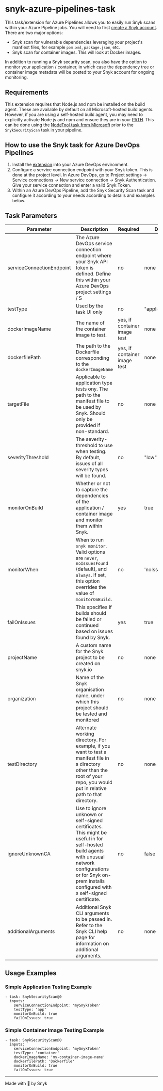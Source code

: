 # snyk-azure-pipelines-task

This task/extension for Azure Pipelines allows you to easily run Snyk scans within your Azure Pipeline jobs. You will need to first [create a Snyk account](https://snyk.io/login). There are two major options:

- Snyk scan for vulnerable dependencies leveraging your project's manfiest files, for example `pom.xml`, `package.json`, etc.
- Snyk scan for container images. This will look at Docker images.

In addition to running a Snyk security scan, you also have the option to monitor your application / container, in which case the dependency tree or container image metadata will be posted to your Snyk account for ongoing monitoring.

## Requirements

This extension requires that Node.js and npm be installed on the build agent. These are available by default on all Microsoft-hosted build agents. However, if you are using a self-hosted build agent, you may need to explicitly activate Node.js and npm and ensure they are in your [PATH](<https://en.wikipedia.org/wiki/PATH_(variable)>). This can be done using the [NodeTool task from Microsoft](https://docs.microsoft.com/en-us/azure/devops/pipelines/tasks/tool/node-js?view=azure-devops) prior to the `SnykSecurityScan` task in your pipeline.

## How to use the Snyk task for Azure DevOps Pipelines

1. Install the [extension](https://marketplace.visualstudio.com/items?itemName=Snyk.snyk-security-scan) into your Azure DevOps environment.
2. Configure a service connection endpoint with your Snyk token. This is done at the project level. In Azure DevOps, go to Project settings -> Service connections -> New service connection -> Snyk Authentication. Give your service connection and enter a valid Snyk Token.
3. Within an Azure DevOps Pipeline, add the Snyk Security Scan task and configure it according to your needs according to details and examples below.

## Task Parameters

| Parameter                 | Description                                                                                                                                                                                                         | Required                     | Default         | Type                                                                              |
| ------------------------- | ------------------------------------------------------------------------------------------------------------------------------------------------------------------------------------------------------------------- | ---------------------------- | --------------- | --------------------------------------------------------------------------------- |
| serviceConnectionEndpoint | The Azure DevOps service connection endpoint where your Snyk API token is defined. Define this within your Azure DevOps project settings / S                                                                        | no                           | none            | String / Azure Service Connection Endpoint of type SnykAuth / Snyk Authentication |
| testType                  | Used by the task UI only                                                                                                                                                                                            | no                           | "application"   | string: "app" or "container"                                                      |
| dockerImageName           | The name of the container image to test.                                                                                                                                                                            | yes, if container image test | none            | string                                                                            |
| dockerfilePath            | The path to the Dockerfile corresponding to the `dockerImageName`                                                                                                                                                   | yes, if container image test | none            | string                                                                            |
| targetFile                | Applicable to application type tests ony. The path to the manifest file to be used by Snyk. Should only be provided if non-standard.                                                                                | no                           | none            | string                                                                            |
| severityThreshold         | The severity-threshold to use when testing. By default, issues of all severity types will be found.                                                                                                                 | no                           | "low"           | string: "low" or "medium" or "high" or "critical"                                 |
| monitorOnBuild            | Whether or not to capture the dependencies of the application / container image and monitor them within Snyk.                                                                                                       | yes                          | true            | boolean                                                                           |
| monitorWhen               | When to run `snyk monitor`. Valid options are `never`, `noIssuesFound` (default), and `always`. If set, this option overrides the value of `monitorOnBuild`.                                                        | no                           | 'noIssuesFound' | boolean                                                                           |
| failOnIssues              | This specifies if builds should be failed or continued based on issues found by Snyk.                                                                                                                               | yes                          | true            | boolean                                                                           |
| projectName               | A custom name for the Snyk project to be created on snyk.io                                                                                                                                                         | no                           | none            | string                                                                            |
| organization              | Name of the Snyk organisation name, under which this project should be tested and monitored                                                                                                                         | no                           | none            | string                                                                            |
| testDirectory             | Alternate working directory. For example, if you want to test a manifest file in a directory other than the root of your repo, you would put in relative path to that directory.                                    | no                           | none            | string                                                                            |
| ignoreUnknownCA           | Use to ignore unknown or self-signed certificates. This might be useful in for self-hosted build agents with unusual network configurations or for Snyk on-prem installs configured with a self-signed certificate. | no                           | false           | boolean                                                                           |
| additionalArguments       | Additional Snyk CLI arguments to be passed in. Refer to the Snyk CLI help page for information on additional arguments.                                                                                             | no                           | none            | string                                                                            |

## Usage Examples

### Simple Application Testing Example

```
- task: SnykSecurityScan@0
  inputs:
    serviceConnectionEndpoint: 'mySnykToken'
    testType: 'app'
    monitorOnBuild: true
    failOnIssues: true
```

### Simple Container Image Testing Example

```
- task: SnykSecurityScan@0
  inputs:
    serviceConnectionEndpoint: 'mySnykToken'
    testType: 'container'
    dockerImageName: 'my-container-image-name'
    dockerfilePath: 'Dockerfile'
    monitorOnBuild: true
    failOnIssues: true
```

---

Made with 💜 by Snyk
